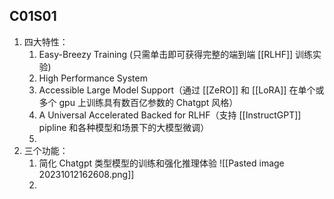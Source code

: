 
## C01S01
1. 四大特性：
	1. Easy-Breezy Training (只需单击即可获得完整的端到端 [[RLHF]] 训练实验) 
	2. High Performance System
	3. Accessible Large Model Support（通过 [[ZeRO]] 和 [[LoRA]] 在单个或多个 gpu 上训练具有数百亿参数的 Chatgpt 风格）
	4. A Universal Accelerated Backed for RLHF（支持 [[InstructGPT]] pipline 和各种模型和场景下的大模型微调）
	5. 
2. 三个功能：
	1. 简化 Chatgpt 类型模型的训练和强化推理体验 ![[Pasted image 20231012162608.png]]
	2. 